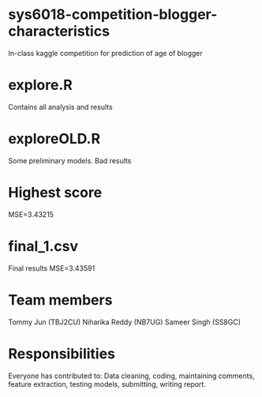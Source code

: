 # sys6018-competition-blogger-characteristics
In-class kaggle competition for prediction of age of blogger

# explore.R
Contains all analysis and results

# exploreOLD.R
Some preliminary models. Bad results

# Highest score
MSE=3.43215

# final_1.csv
Final results MSE=3.43591

# Team members
Tommy Jun (TBJ2CU)
Niharika Reddy (NB7UG)
Sameer Singh (SS8GC) 

# Responsibilities
Everyone has contributed to:
Data cleaning, coding, maintaining comments, feature extraction, testing models, submitting, writing report.
